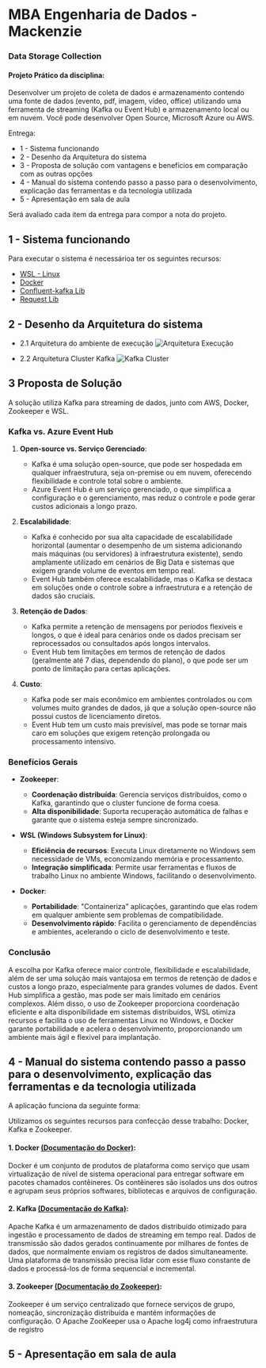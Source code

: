 # MBA Engenharia de Dados - Mackenzie

### Data Storage Collection

#### Projeto Prático da disciplina:

Desenvolver um projeto de coleta de dados e armazenamento contendo uma fonte de dados (evento, pdf, imagem, vídeo, office) utilizando uma ferramenta de streaming (Kafka ou Event Hub) e armazenamento local ou em nuvem.
Você pode desenvolver Open Source, Microsoft Azure ou AWS.

Entrega:
- 1 - Sistema funcionando
- 2 - Desenho da Arquitetura do sistema 
- 3 - Proposta de solução com vantagens e benefícios em comparação com as outras opções 
- 4 - Manual do sistema contendo passo a passo para o desenvolvimento, explicação das ferramentas e da tecnologia utilizada
- 5 - Apresentação em sala de aula

Será avaliado cada item da entrega para compor a nota do projeto.

## 1 - Sistema funcionando
Para executar o sistema é necessárioa ter os seguintes recursos:

- [WSL - Linux](https://learn.microsoft.com/pt-br/windows/wsl/about)
- [Docker](https://docs.docker.com/get-started/docker-overview/)
- [Confluent-kafka Lib](https://pypi.org/project/confluent-kafka/)
- [Request Lib](https://pypi.org/project/requests/)

## 2 - Desenho da Arquitetura do sistema

- 2.1 Arquitetura do ambiente de execução
    ![Arquitetura Execução](./img/Arquitetura%20de%20execução.png)

- 2.2 Arquitetura Cluster Kafka
![Kafka Cluster](./img/kafka-arch.jpg)


## 3 Proposta de Solução
A solução utiliza Kafka para streaming de dados, junto com AWS, Docker, Zookeeper e WSL.

### Kafka vs. Azure Event Hub
1. **Open-source vs. Serviço Gerenciado**:
   - Kafka é uma solução open-source, que pode ser hospedada em qualquer infraestrutura, seja on-premise ou em nuvem, oferecendo flexibilidade e controle total sobre o ambiente.
   - Azure Event Hub é um serviço gerenciado, o que simplifica a configuração e o gerenciamento, mas reduz o controle e pode gerar custos adicionais a longo prazo.
   
2. **Escalabilidade**:
   - Kafka é conhecido por sua alta capacidade de escalabilidade horizontal (aumentar o desempenho de um sistema adicionando mais máquinas (ou servidores) à infraestrutura existente), sendo amplamente utilizado em cenários de Big Data e sistemas que exigem grande volume de eventos em tempo real.
   - Event Hub também oferece escalabilidade, mas o Kafka se destaca em soluções onde o controle sobre a infraestrutura e a retenção de dados são cruciais.
   
3. **Retenção de Dados**:
   - Kafka permite a retenção de mensagens por períodos flexíveis e longos, o que é ideal para cenários onde os dados precisam ser reprocessados ou consultados após longos intervalos.
   - Event Hub tem limitações em termos de retenção de dados (geralmente até 7 dias, dependendo do plano), o que pode ser um ponto de limitação para certas aplicações.
   
4. **Custo**:
   - Kafka pode ser mais econômico em ambientes controlados ou com volumes muito grandes de dados, já que a solução open-source não possui custos de licenciamento diretos.
   - Event Hub tem um custo mais previsível, mas pode se tornar mais caro em soluções que exigem retenção prolongada ou processamento intensivo.

### Benefícios Gerais
- **Zookeeper**:
   - **Coordenação distribuída**: Gerencia serviços distribuídos, como o Kafka, garantindo que o cluster funcione de forma coesa.
   - **Alta disponibilidade**: Suporta recuperação automática de falhas e garante que o sistema esteja sempre sincronizado.
   
- **WSL (Windows Subsystem for Linux)**:
   - **Eficiência de recursos**: Executa Linux diretamente no Windows sem necessidade de VMs, economizando memória e processamento.
   - **Integração simplificada**: Permite usar ferramentas e fluxos de trabalho Linux no ambiente Windows, facilitando o desenvolvimento.
   
- **Docker**:
   - **Portabilidade**: "Containeriza" aplicações, garantindo que elas rodem em qualquer ambiente sem problemas de compatibilidade.
   - **Desenvolvimento rápido**: Facilita o gerenciamento de dependências e ambientes, acelerando o ciclo de desenvolvimento e teste.

### Conclusão
A escolha por Kafka oferece maior controle, flexibilidade e escalabilidade, além de ser uma solução mais vantajosa em termos de retenção de dados e custos a longo prazo, especialmente para grandes volumes de dados. Event Hub simplifica a gestão, mas pode ser mais limitado em cenários complexos. Além disso, o uso de Zookeeper proporciona coordenação eficiente e alta disponibilidade em sistemas distribuídos, WSL otimiza recursos e facilita o uso de ferramentas Linux no Windows, e Docker garante portabilidade e acelera o desenvolvimento, proporcionando um ambiente mais ágil e flexível para implantação.

## 4 - Manual do sistema contendo passo a passo para o desenvolvimento, explicação das ferramentas e da tecnologia utilizada


A aplicação funciona da seguinte forma:



Utilizamos os seguintes recursos para confecção desse trabalho: Docker, Kafka e Zookeeper.

#### 1. Docker [(Documentação do Docker)](https://docs.docker.com/): 
Docker é um conjunto de produtos de plataforma como serviço que usam virtualização de nível de sistema operacional para entregar software em pacotes chamados contêineres. Os contêineres são isolados uns dos outros e agrupam seus próprios softwares, bibliotecas e arquivos de configuração.

#### 2. Kafka [(Documentação do Kafka)](https://kafka.apache.org/20/documentation.html): 
Apache Kafka é um armazenamento de dados distribuído otimizado para ingestão e processamento de dados de streaming em tempo real. Dados de transmissão são dados gerados continuamente por milhares de fontes de dados, que normalmente enviam os registros de dados simultaneamente. Uma plataforma de transmissão precisa lidar com esse fluxo constante de dados e processá-los de forma sequencial e incremental.

#### 3. Zookeeper [(Documentação do Zookeeper)](https://zookeeper.apache.org/doc/r3.9.2/index.html):
Zookeeper é um serviço centralizado que fornece serviços de grupo, nomeação, sincronização distribuída e mantém informações de configuração. O Apache ZooKeeper usa o Apache log4j como infraestrutura de registro



## 5 - Apresentação em sala de aula









